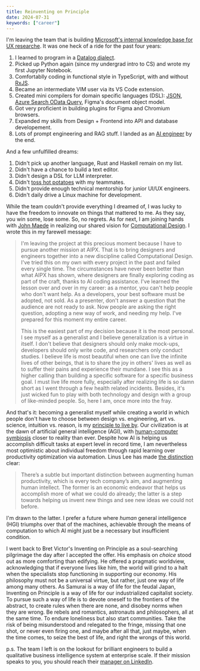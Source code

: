 ```yaml
---
title: Reinventing on Principle
date: 2024-07-31
keywords: ["career"]
---
```


I'm leaving the team that is building [Microsoft's internal knowledge base for UX researche](https://www.microsoft.com/en-us/research/group/customer-insights-research/articles/how-microsofts-human-insights-library-creates-a-living-body-of-knowledge/). It was one heck of a ride for the past four years:

1. I learned to program in a [Datalog dialect](https://github.com/cozodb/cozo).
1. Picked up Python again (since my undergrad intro to CS) and wrote my first Jupyter Notebook.
1. Comfortablly coding in functional style in TypeScript, with and without [RxJS](https://rxjs.dev/).
1. Became an intermediate VIM user via its VS Code extension.
1. Created mini compilers for domain specific languages (DSL): [JSON](https://github.com/chuanqisun/torex), [Azure Search OData Query](https://github.com/chuanqisun/acs-expression-builder), Figma's document object model.
1. Got very proficient in building plugins for Figma and Chromium browsers.
1. Expanded my skills from Design + Frontend into API and database developement.
1. Lots of prompt engineering and RAG stuff. I landed as an [AI engineer](https://www.latent.space/p/ai-engineer) by the end.

And a few unfulfilled dreams:

1. Didn't pick up another language, Rust and Haskell remain on my list.
2. Didn't have a chance to build a text editor.
3. Didn't design a DSL for LLM interpreter.
4. Didn't [toss hot potatoes](https://danmall.com/posts/hot-potato-process/) with my teammates.
5. Didn't provide enough technical mentorship for junior UI/UX engineers.
6. Didn't daily drive a Linux machine for development.

While the team couldn't provide everything I dreamed of, I was lucky to have the freedom to innovate on things that mattered to me. As they say, you win some, lose some. So, no regrets. As for next, I am joining hands with [John Maede](https://en.wikipedia.org/wiki/John_Maeda) in realizing our shared vision for [Computational Design](https://howtospeakmachine.com/2019/02/14/how-to-speak-machine/). I wrote this in my farewell message:

> I'm leaving the project at this precious moment because I have to pursue another mission at AIPX. That is to bring designers and engineers together into a new discipline called Computational Design. I've tried this on my own with every project in the past and failed every single time. The circumstances have never been better than what AIPX has shown, where designers are finally exploring coding as part of the craft, thanks to AI coding assistance. I've learned the lesson over and over in my career: as a mentor, you can't help people who don't want help. As a developers, your best software must be adopted, not sold. As a presenter, don't answer a question that the audience are not ready to ask. Now people are asking the right question, adopting a new way of work, and needing my help. I've prepared for this moment my entire career.
>
> This is the easiest part of my decision because it is the most personal. I see myself as a generalist and I believe generalization is a virtue in itself. I don't believe that designers should only make mock-ups, developers should only write code, and researchers only conduct studies. I believe life is most beautiful when one can live the infinite lives of other beings, that is to share the joy in others' lives as well as to suffer their pains and experience their mundane. I see this as a higher calling than building a specific software for a specific business goal. I must live life more fully, especially after realizing life is so damn short as I went through a few health related incidents. Besides, it's just wicked fun to play with both technology and design with a group of like-minded people. So, here I am, once more into the fray.

And that's it: becoming a generalist myself while creating a world in which people don't have to choose between design vs. engineering, art vs. science, intuition vs. reason, is my [principle to live by](https://youtu.be/PUv66718DII?si=zTTCUmUhmDcvHRrf). Our civilization is at the dawn of artificial general intelligence (AGI), with [human-computer symbiosis](https://groups.csail.mit.edu/medg/people/psz/Licklider.html) closer to reality than ever. Despite how AI is helping us accomplish difficult tasks at expert level in record time, I am nevertheless most optimistic about individual freedom through rapid learning over productivity optimization via automation. Linus Lee has made [the distinction](https://thesephist.com/posts/notation/#future-directions) clear:

> There’s a subtle but important distinction between augmenting human productivity, which is every tech company’s aim, and augmenting human intellect. The former is an economic endeavor that helps us accomplish more of what we could do already; the latter is a step towards helping us invent new things and see new ideas we could not before.

I'm drawn to the latter. I prefer a future where _human_ general intelligence (HGI) triumphs over that of the machines, achievable through the means of computation to which AI might just be a necessary but insufficient condition.

I went back to Bret Victor's Inventing on Principle as a soul-searching pilgrimage the day after I accepted the offer. His emphasis on _choice_ stood out as more comforting than edifying. He offered a pragmatic worldview, acknowledging that if everyone lives like him, the world will grind to a halt when the specialists stop functioning in supporting our economy. His philosophy must not be a universal virtue, but rather, just one way of life among many others. As Samurai is a way of life for the feudal Japan, Inventing on Principle is a way of life for our industrialized capitalist society. To pursue such a way of life is to devote oneself to the frontiers of the abstract, to create rules when there are none, and disobey norms when they are wrong. Be rebels and romantics, astronauts and philosophers, all at the same time. To endure loneliness but also start communities. Take the risk of being misunderstood and relegated to the fringe, missing that one shot, or never even firing one, and maybe after all that, just maybe, when the time comes, to seize the best of life, and right the wrongs of this world.

p.s. The team I left is on the lookout for brilliant engineers to build a qualitative business intelligence system at enterprise scale. If their mission speaks to you, you should reach their [manager on LinkedIn](https://www.linkedin.com/in/matthew-duignan-89493932/).
